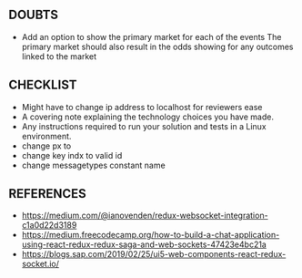 ## DOUBTS

- Add an option to show the primary market for each of the events
The primary market should also result in the odds showing for any outcomes linked to the market  



## CHECKLIST

- Might have to change ip address to localhost for reviewers ease  
- A covering note explaining the technology choices you have made.  
- Any instructions required to run your solution and tests in a Linux environment.
- change px to 
- change key indx to valid id
- change messagetypes constant name


## REFERENCES

- https://medium.com/@ianovenden/redux-websocket-integration-c1a0d22d3189
- https://medium.freecodecamp.org/how-to-build-a-chat-application-using-react-redux-redux-saga-and-web-sockets-47423e4bc21a
- https://blogs.sap.com/2019/02/25/ui5-web-components-react-redux-socket.io/
